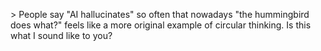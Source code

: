 &gt; People say "AI hallucinates" so often that nowadays "the hummingbird does what?" feels like a more original example of circular thinking. Is this what I sound like to you?

